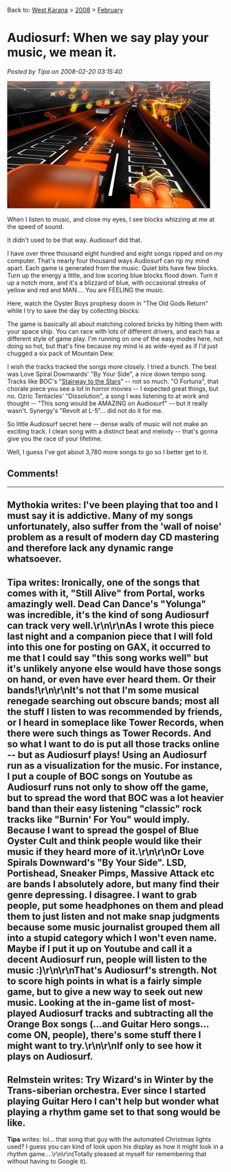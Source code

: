 Back to: [West Karana](/posts/westkarana.md) > [2008](/posts/2008/westkarana.md) > [February](./westkarana.md)
# Audiosurf: When we say play your music, we mean it.

*Posted by Tipa on 2008-02-20 03:15:40*

![audiosurf.jpg](../../../uploads/2008/02/audiosurf.jpg)

When I listen to music, and close my eyes, I see blocks whizzing at me at the speed of sound.

It didn't used to be that way. Audiosurf did that.

I have over three thousand eight hundred and eight songs ripped and on my computer. That's nearly four thousand ways Audiosurf can rip my mind apart. Each game is generated from the music. Quiet bits have few blocks. Turn up the energy a little, and low scoring blue blocks flood down. Turn it up a notch more, and it's a blizzard of blue, with occasional streaks of yellow and red and MAN.... You are FEELING the music.

Here, watch the Oyster Boys prophesy doom in "The Old Gods Return" while I try to save the day by collecting blocks:



The game is basically all about matching colored bricks by hitting them with your space ship. You can race with lots of different drivers, and each has a different style of game play. I'm running on one of the easy modes here, not doing so hot, but that's fine because my mind is as wide-eyed as if I'd just chugged a six pack of Mountain Dew.

I wish the tracks tracked the songs more closely. I tried a bunch. The best was Love Spiral Downwards' "By Your Side", a nice down tempo song. Tracks like BOC's "[Stairway to the Stars](http://youtube.com/watch?v=sA1K5NGAKEs)" -- not so much. "O Fortuna", that chorale piece you see a lot in horror movies -- I expected great things, but no. Ozric Tentacles' "Dissolution", a song I was listening to at work and thought -- "This song would be AMAZING on Audiosurf" -- but it really wasn't. Synergy's "Revolt at L-5"... did not do it for me.

So little Audiosurf secret here -- dense walls of music will not make an exciting track. I clean song with a distinct beat and melody -- that's gonna give you the race of your lifetime.

Well, I guess I've got about 3,780 more songs to go so I better get to it.

## Comments!
---
**Mythokia** writes: I've been playing that too and I must say it is addictive. Many of my songs unfortunately, also suffer from the 'wall of noise' problem as a result of modern day CD mastering and therefore lack any dynamic range whatsoever.
---
**Tipa** writes: Ironically, one of the songs that comes with it, "Still Alive" from Portal, works amazingly well. Dead Can Dance's "Yolunga" was incredible, it's the kind of song Audiosurf can track very well.\r\n\r\nAs I wrote this piece last night and a companion piece that I will fold into this one for posting on GAX, it occurred to me that I could say "this song works well" but it's unlikely anyone else would have those songs on hand, or even have ever heard them. Or their bands!\r\n\r\nIt's not that I'm some musical renegade searching out obscure bands; most all the stuff I listen to was recommended by friends, or I heard in someplace like Tower Records, when there were such things as Tower Records. And so what I want to do is put all those tracks online -- but as Audiosurf plays! Using an Audiosurf run as a visualization for the music. For instance, I put a couple of BOC songs on Youtube as Audiosurf runs not only to show off the game, but to spread the word that BOC was a lot heavier band than their easy listening "classic" rock tracks like "Burnin' For You" would imply. Because I want to spread the gospel of Blue Oyster Cult and think people would like their music if they heard more of it.\r\n\r\nOr Love Spirals Downward's "By Your Side". LSD, Portishead, Sneaker Pimps, Massive Attack etc are bands I absolutely adore, but many find their genre depressing. I disagree. I want to grab people, put some headphones on them and plead them to just listen and not make snap judgments because some music journalist grouped them all into a stupid category which I won't even name. Maybe if I put it up on Youtube and call it a decent Audiosurf run, people will listen to the music :)\r\n\r\nThat's Audiosurf's strength. Not to score high points in what is a fairly simple game, but to give a new way to seek out new music. Looking at the in-game list of most-played Audiosurf tracks and subtracting all the Orange Box songs (...and Guitar Hero songs... come ON, people), there's some stuff there I might want to try.\r\n\r\nIf only to see how it plays on Audiosurf.
---
**Relmstein** writes: Try Wizard's in Winter by the Trans-siberian orchestra. Ever since I started playing Guitar Hero I can't help but wonder what playing a rhythm game set to that song would be like.
---
**Tipa** writes: lol... that song that guy with the automated Christmas lights used? I guess you can kind of look upon his display as how it might look in a rhythm game....\r\n\r\n(Totally pleased at myself for remembering that without having to Google it).

